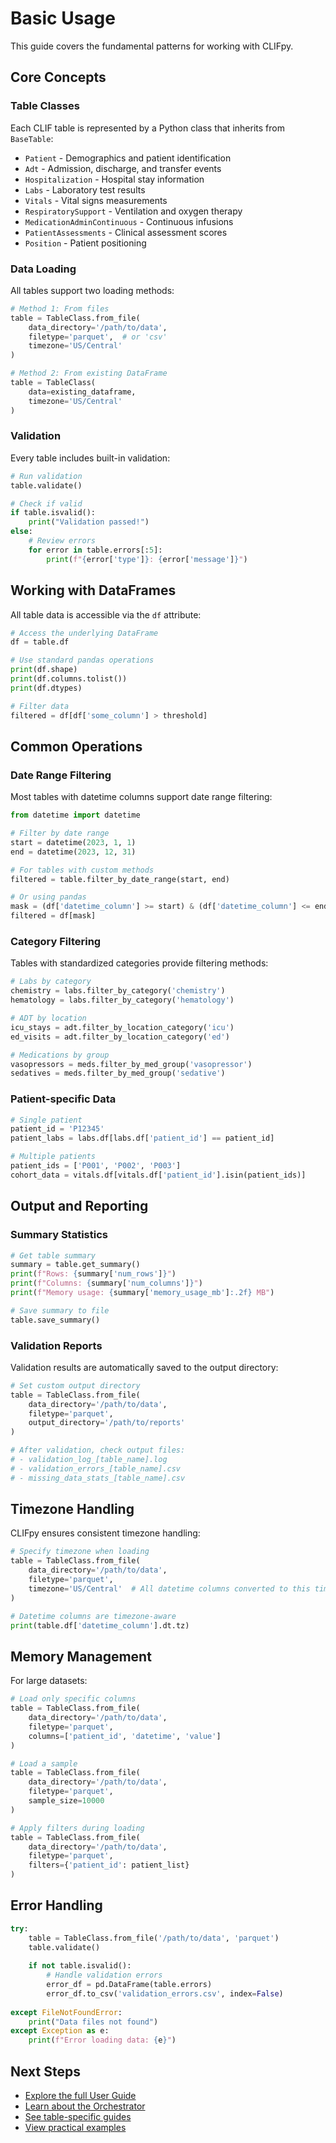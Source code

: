 # Basic Usage

This guide covers the fundamental patterns for working with CLIFpy.

## Core Concepts

### Table Classes

Each CLIF table is represented by a Python class that inherits from `BaseTable`:

- `Patient` - Demographics and patient identification
- `Adt` - Admission, discharge, and transfer events
- `Hospitalization` - Hospital stay information
- `Labs` - Laboratory test results
- `Vitals` - Vital signs measurements
- `RespiratorySupport` - Ventilation and oxygen therapy
- `MedicationAdminContinuous` - Continuous infusions
- `PatientAssessments` - Clinical assessment scores
- `Position` - Patient positioning

### Data Loading

All tables support two loading methods:

```python
# Method 1: From files
table = TableClass.from_file(
    data_directory='/path/to/data',
    filetype='parquet',  # or 'csv'
    timezone='US/Central'
)

# Method 2: From existing DataFrame
table = TableClass(
    data=existing_dataframe,
    timezone='US/Central'
)
```

### Validation

Every table includes built-in validation:

```python
# Run validation
table.validate()

# Check if valid
if table.isvalid():
    print("Validation passed!")
else:
    # Review errors
    for error in table.errors[:5]:
        print(f"{error['type']}: {error['message']}")
```

## Working with DataFrames

All table data is accessible via the `df` attribute:

```python
# Access the underlying DataFrame
df = table.df

# Use standard pandas operations
print(df.shape)
print(df.columns.tolist())
print(df.dtypes)

# Filter data
filtered = df[df['some_column'] > threshold]
```

## Common Operations

### Date Range Filtering

Most tables with datetime columns support date range filtering:

```python
from datetime import datetime

# Filter by date range
start = datetime(2023, 1, 1)
end = datetime(2023, 12, 31)

# For tables with custom methods
filtered = table.filter_by_date_range(start, end)

# Or using pandas
mask = (df['datetime_column'] >= start) & (df['datetime_column'] <= end)
filtered = df[mask]
```

### Category Filtering

Tables with standardized categories provide filtering methods:

```python
# Labs by category
chemistry = labs.filter_by_category('chemistry')
hematology = labs.filter_by_category('hematology')

# ADT by location
icu_stays = adt.filter_by_location_category('icu')
ed_visits = adt.filter_by_location_category('ed')

# Medications by group
vasopressors = meds.filter_by_med_group('vasopressor')
sedatives = meds.filter_by_med_group('sedative')
```

### Patient-specific Data

```python
# Single patient
patient_id = 'P12345'
patient_labs = labs.df[labs.df['patient_id'] == patient_id]

# Multiple patients
patient_ids = ['P001', 'P002', 'P003']
cohort_data = vitals.df[vitals.df['patient_id'].isin(patient_ids)]
```

## Output and Reporting

### Summary Statistics

```python
# Get table summary
summary = table.get_summary()
print(f"Rows: {summary['num_rows']}")
print(f"Columns: {summary['num_columns']}")
print(f"Memory usage: {summary['memory_usage_mb']:.2f} MB")

# Save summary to file
table.save_summary()
```

### Validation Reports

Validation results are automatically saved to the output directory:

```python
# Set custom output directory
table = TableClass.from_file(
    data_directory='/path/to/data',
    filetype='parquet',
    output_directory='/path/to/reports'
)

# After validation, check output files:
# - validation_log_[table_name].log
# - validation_errors_[table_name].csv
# - missing_data_stats_[table_name].csv
```

## Timezone Handling

CLIFpy ensures consistent timezone handling:

```python
# Specify timezone when loading
table = TableClass.from_file(
    data_directory='/path/to/data',
    filetype='parquet',
    timezone='US/Central'  # All datetime columns converted to this timezone
)

# Datetime columns are timezone-aware
print(table.df['datetime_column'].dt.tz)
```

## Memory Management

For large datasets:

```python
# Load only specific columns
table = TableClass.from_file(
    data_directory='/path/to/data',
    filetype='parquet',
    columns=['patient_id', 'datetime', 'value']
)

# Load a sample
table = TableClass.from_file(
    data_directory='/path/to/data',
    filetype='parquet',
    sample_size=10000
)

# Apply filters during loading
table = TableClass.from_file(
    data_directory='/path/to/data',
    filetype='parquet',
    filters={'patient_id': patient_list}
)
```

## Error Handling

```python
try:
    table = TableClass.from_file('/path/to/data', 'parquet')
    table.validate()
    
    if not table.isvalid():
        # Handle validation errors
        error_df = pd.DataFrame(table.errors)
        error_df.to_csv('validation_errors.csv', index=False)
        
except FileNotFoundError:
    print("Data files not found")
except Exception as e:
    print(f"Error loading data: {e}")
```

## Next Steps

- [Explore the full User Guide](../user-guide/index.md)
- [Learn about the Orchestrator](../user-guide/orchestrator.md)
- [See table-specific guides](../user-guide/tables/index.md)
- [View practical examples](../examples/index.md)